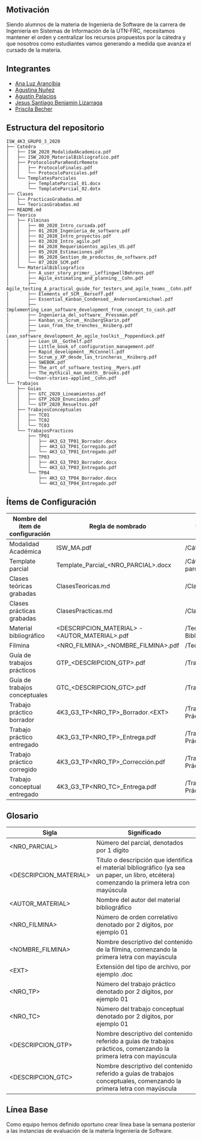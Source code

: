 ## Motivación

Siendo alumnos de la materia de Ingeniería de Software de la carrera de Ingeniería en Sistemas de Información de la UTN-FRC, necesitamos mantener el orden y centralizar los recursos propuestos por la cátedra y que nosotros como estudiantes vamos generando a medida que avanza el cursado de la materia.

## Integrantes

- [Ana Luz Arancibia](https://github.com/AnaLuzArancibia "Ana Luz Arancibia")
- [Agustina Nuñez](https://github.com/agustinanunez "Agustina Nuñez")
- [Agustín Palacios](https://github.com/AgustPalacios "Agustín Palacios")
- [Jesus Santiago Benjamin Lizarraga](https://github.com/belizar "Jesus Santiago Benjamin Lizarraga")
- [Priscila Becher](https://github.com/PriscilaBecher "Priscila Becher")

## Estructura del repositorio

```
ISW_4K3_GRUPO_3_2020
├── Catedra
│   ├── ISW_2020_ModalidadAcademica.pdf
│   ├── ISW_2020_MaterialBibliografico.pdf
│   ├── ProtocolosParaRendirRemoto
│   │   ├── ProtocoloFinales.pdf
│   │   └── ProtocoloParciales.pdf
│   └── TemplatesParciales
│       ├── TemplateParcial_01.docx
│       └── TemplateParcial_02.dotx
├── Clases
│   ├── PracticasGrabadas.md
│   └── TeoricasGrabadas.md
├── README.md
├── Teorico
│   ├── Filminas
│   │   ├── 00_2020_Intro_cursada.pdf
│   │   ├── 01_2020_Ingenieria_de_software.pdf
│   │   ├── 02_2020_Intro_proyectos.pdf
│   │   ├── 03_2020_Intro_agile.pdf
│   │   ├── 04_2020_Requerimientos_agiles_US.pdf
│   │   ├── 05_2020_Estimaciones.pdf
│   │   ├── 06_2020_Gestion_de_productos_de_software.pdf
│   │   └── 07_2020_SCM.pdf
│   └── MaterialBibliografico
│       ├── A_user_story_primer__LeffingwellBehrens.pdf
│       ├── Agile_estimating_and_planning__Cohn.pdf
│       ├── Agile_testing_A_practical_guide_for_testers_and_agile_teams__Cohn.pdf
│       ├── Elements_of_SCM__Bersoff.pdf
│       ├── Essential_Kanban_Condensed__AndersonCarmichael.pdf
│       ├── Implementing_Lean_software_development_from_concept_to_cash.pdf
│       ├── Ingenieria_del_software__Pressman.pdf
│       ├── Kanban_vs_Scrum__KnibergSkarin.pdf
│       ├── Lean_from_the_trenches__Kniberg.pdf
│       ├── Lean_software_development_An_agile_toolkit__Poppendieck.pdf
│       ├── Lean_UX__Gothelf.pdf
│       ├── Little_book_of_configuration_management.pdf
│       ├── Rapid_development__McConnell.pdf
│       ├── Scrum_y_XP_desde_las_trincheras__Kniberg.pdf
│       ├── SWEBOK.pdf
│       ├── The_art_of_software_testing__Myers.pdf
│       ├── The_mythical_man_month__Brooks.pdf
│       └──User-stories-applied__Cohn.pdf
└── Trabajos
    ├── Guias
    │   ├── GTC_2020_Lineamientos.pdf
    │   ├── GTP_2020_Enunciados.pdf
    │   └── GTP_2020_Resueltos.pdf
    ├── TrabajosConceptuales
    │   ├── TC01
    │   ├── TC02
    │   └── TC03
    └── TrabajosPracticos
        ├── TP01
        │   ├── 4K3_G3_TP01_Borrador.docx
        │   ├── 4K3_G3_TP01_Corregido.pdf
        │   └── 4K3_G3_TP01_Entregado.pdf
        ├── TP03
        │   ├── 4K3_G3_TP03_Borrador.docx
        │   └── 4K3_G3_TP03_Entregado.pdf
        └── TP04
            ├── 4K3_G3_TP04_Borrador.docx
            └── 4K3_G3_TP04_Entregado.pdf
```








## Ítems de Configuración

| **Nombre del ítem de configuración** | **Regla de nombrado** | **Ubicación física** | **Tipo de ítem** |
| --- | --- | --- | --- |
| Modalidad Académica | ISW\_MA.pdf | /Cátedra | Cátedra |
| Template parcial | Template\_Parcial\_\<NRO\_PARCIAL\>.docx | /Cátedra/Templates parciales | Cátedra |
| Clases teóricas grabadas | ClasesTeoricas.md | /Clases | Clases |
| Clases prácticas grabadas | ClasesPracticas.md | /Clases | Clases |
| Material bibliográfico | \<DESCRIPCION\_MATERIAL\> - \<AUTOR\_MATERIAL\>.pdf | /Teórico/Material Bibliográfico | Cátedra |
| Filmina | \<NRO\_FILMINA\>\_\<NOMBRE\_FILMINA\>.pdf | /Teórico/Filminas | Cátedra |
| Guía de trabajos prácticos | GTP\_\<DESCRIPCION\_GTP\>.pdf | /Trabajos/Guias | Cátedra |
| Guía de trabajos conceptuales | GTC\_\<DESCRIPCION\_GTC\>.pdf | /Trabajos/Guias | Trabajos |
| Trabajo práctico borrador | 4K3\_G3\_TP\<NRO\_TP\>\_Borrador.\<EXT\> | /Trabajos/Trabajos Prácticos/TP\<NRO\_TP\> | Trabajos |
| Trabajo práctico entregado | 4K3\_G3\_TP\<NRO\_TP\>\_Entrega.pdf | /Trabajos/Trabajos Prácticos/TP\<NRO\_TP\> | Trabajos |
| Trabajo práctico corregido | 4K3\_G3\_TP\<NRO\_TP\>\_Corrección.pdf | /Trabajos/Trabajos Prácticos/TP\<NRO\_TP\> | Trabajos |
| Trabajo conceptual entregado | 4K3\_G3\_TP\<NRO\_TC\>\_Entrega.pdf | /Trabajos/Trabajos Prácticos/TP\<NRO\_TC\> | Trabajos |

## Glosario

| **Sigla** | **Significado** |
| --- | --- |
| \<NRO\_PARCIAL\> | Número del parcial, denotados por 1 dígito |
| \<DESCRIPCION\_MATERIAL\> | Título o descripción que identifica el material bibliográfico (ya sea un paper, un libro, etcétera) comenzando la primera letra con mayúscula |
| \<AUTOR\_MATERIAL\> | Nombre del autor del material bibliográfico |
| \<NRO\_FILMINA\> | Número de orden correlativo denotado por 2 dígitos, por ejemplo 01 |
| \<NOMBRE\_FILMINA\> | Nombre descriptivo del contenido de la filmina, comenzando la primera letra con mayúscula |
| \<EXT\> | Extensión del tipo de archivo, por ejemplo .doc |
| \<NRO\_TP\> | Número del trabajo práctico denotado por 2 dígitos, por ejemplo 01 |
| \<NRO\_TC\> | Número del trabajo conceptual denotado por 2 dígitos, por ejemplo 01 |
| \<DESCRIPCION\_GTP\> | Nombre descriptivo del contenido referido a guías de trabajos prácticos, comenzando la primera letra con mayúscula |
| \<DESCRIPCION\_GTC\> | Nombre descriptivo del contenido referido a guías de trabajos conceptuales, comenzando la primera letra con mayúscula |

## Línea Base

Como equipo hemos definido oportuno crear línea base la semana posterior a las instancias de evaluación de la materia Ingeniería de Software.
